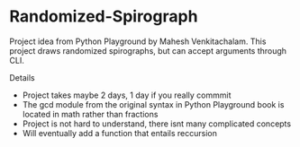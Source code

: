 # Randomized-Spirograph
Project idea from Python Playground by Mahesh Venkitachalam. This project draws randomized spirographs,
but can accept arguments through CLI.

  Details
  - Project takes maybe 2 days, 1 day if you really commmit
  - The gcd module from the original syntax in Python Playground book is located in math rather than fractions
  - Project is not hard to understand, there isnt many complicated concepts 
  - Will eventually add a function that entails reccursion 
